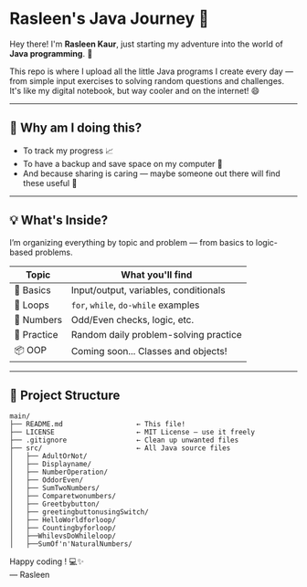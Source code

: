 # Rasleen's Java Journey 🚀

Hey there! I'm **Rasleen Kaur**, just starting my adventure into the world of **Java programming**. 🎉

This repo is where I upload all the little Java programs I create every day — from simple input exercises to solving random questions and challenges. It's like my digital notebook, but way cooler and on the internet! 😄

---

## 📝 Why am I doing this?

- To track my progress 📈  
- To have a backup and save space on my computer 💾  
- And because sharing is caring — maybe someone out there will find these useful 🙌

---

## 💡 What's Inside?

I’m organizing everything by topic and problem — from basics to logic-based problems.

| Topic         | What you'll find                         |
|---------------|------------------------------------------|
| 🧠 Basics      | Input/output, variables, conditionals     |
| 🔁 Loops       | `for`, `while`, `do-while` examples       |
| 🔢 Numbers     | Odd/Even checks, logic, etc.              |
| 🔧 Practice    | Random daily problem-solving practice     |
| 📦 OOP         | Coming soon... Classes and objects!       |

---

## 📁 Project Structure

```
main/
├── README.md                  ← This file!
├── LICENSE                    ← MIT License — use it freely
├── .gitignore                 ← Clean up unwanted files
├── src/                       ← All Java source files
│   ├── AdultOrNot/
│   ├── Displayname/
│   ├── NumberOperation/
│   ├── OddorEven/
│   ├── SumTwoNumbers/
│   ├── Comparetwonumbers/
│   ├── Greetbybutton/
│   ├── greetingbuttonusingSwitch/
│   ├── HelloWorldforloop/
│   ├── Countingbyforloop/
│   ├──WhilevsDoWhileloop/
│   ├──SumOf'n'NaturalNumbers/
```

Happy coding ! 💻✨  
— Rasleen
